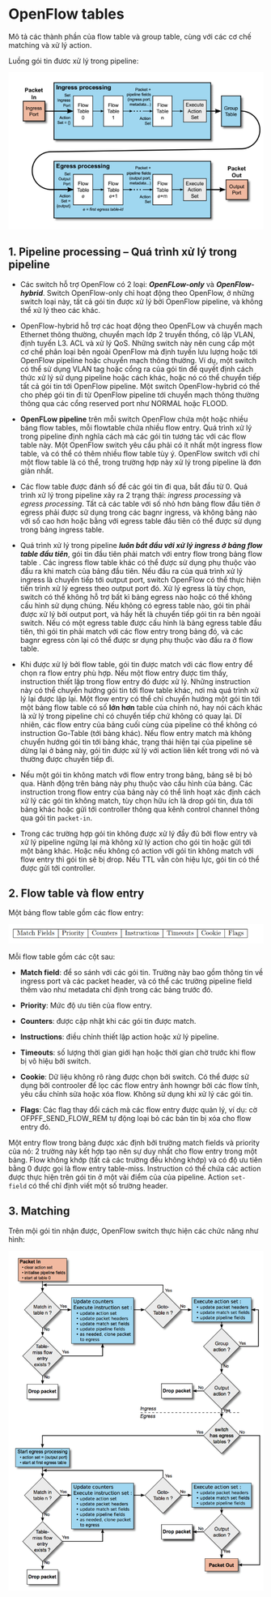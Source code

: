 # OpenFlow tables

Mô tả các thành phần của flow table và group table, cùng với các cơ chế matching và xử lý action.

Luồng gói tin đươc xử lý trong pipeline:

![img](../images/2.2.1.png)

<a name = '1'></a>
## 1.	Pipeline processing – Quá trình xử lý trong pipeline

- Các switch hỗ trợ OpenFlow có 2 loại: ***OpenFLow-only*** và ***OpenFlow-hybrid***. Switch OpenFlow-only chỉ hoạt động theo OpenFlow, ở những switch loại này, tất cả gói tin được xử lý bởi OpenFlow pipeline, và không thể xử lý theo các khác.

- OpenFlow-hybrid hỗ trợ các hoạt động theo OpenFLow và chuyển mạch Ethernet thông thường, chuyển mạch lớp 2 truyền thống, cô lập VLAN, định tuyến L3. ACL và xử lý QoS. Những switch này nên cung cấp một cơ chế phân loại bên ngoài OpenFlow mà định tuyến lưu lượng hoặc tới OpenFlow pipeline hoặc chuyển mạch thông thường. Ví dụ, một switch có thể sử dụng VLAN tag hoặc cổng ra của gói tin để quyết định cách thức xử lý sử dụng pipeline hoặc cách khác, hoặc nó có thể chuyển tiếp tất cả gói tin tới OpenFlow pipeline. Một switch OpenFlow-hybrid có thể cho phép gói tin đi từ OpenFlow pipeline tới chuyển mạch thông thường thông qua các cổng reserved port như NORMAL hoặc FLOOD.

- **OpenFLow pipeline** trên mỗi switch OpenFlow chứa một hoặc nhiều bảng flow tables, mỗi flowtable chứa nhiều flow entry. Quá trình xử lý trong pipeline định nghĩa cách mà các gói tin tương tác với các flow table này. Một OpenFlow switch yêu cầu phải có ít nhất một ingress flow table, và có thể có thêm nhiều flow table tùy ý. OpenFlow switch với chỉ một flow table là có thể, trong trường hợp này xử lý trong pipeline là đơn giản nhất.

- Các flow table được đánh số để các gói tin đi qua, bắt đầu từ 0. Quá trình xử lý trong pipeline xảy ra 2 trạng thái: *ingress processing* và *egress processing*. Tất cả các table với số nhỏ hơn bảng flow đầu tiên ở egress phải được sử dụng trong các bagnr ingress, và không bảng nào với số cao hơn hoặc bằng với egress table đầu tiên có thể được sử dụng trong bảng ingress table.

- Quá trình xử lý trong pipeline ***luôn bắt đầu với xử lý ingress ở bảng flow table đầu tiên***, gói tin đầu tiên phải match với entry flow trong bảng flow table . Các ingress flow table khác có thể được sử dụng phụ thuộc vào đầu ra khi match của bảng đầu tiên. Nếu đầu ra của quá trình xử lý ingress là chuyển tiếp tới output port, switch OpenFlow có thể thực hiện tiến trình xử lý egress theo output port đó. Xử lý egress là tùy chọn, switch có thể không hỗ trợ bất kì bảng egress nào hoặc có thể không cấu hình sử dụng chúng. Nếu không có egress table nào, gói tin phải được xử lý bởi output port, và hầy hết là chuyển tiếp gói tin ra bên ngoài switch. Nếu có một egress table được cấu hình là bảng egress table đầu tiên, thì gói tin phải match với các flow entry trong bảng đó, và các bagnr egress còn lại có thể được sr dụng phụ thuộc vào đầu ra ở flow table.

- Khi được xử lý bởi flow table, gói tin được match với các flow entry để chọn ra flow entry phù hợp. Nếu một flow entry được tìm thấy, instruction thiết lập trong flow entry đó được xử lý. Những instruction này có thể chuyển hướng gói tin tới flow table khác, nơi mà quá trình xử lý lại được lặp lại. Một flow entry có thể chỉ chuyển hướng một gói tin tới một bảng flow table có số **lớn hơn** table của chính nó, hay nói cách khác là xử lý trong pipeline chỉ có chuyển tiếp chứ không có quay lại. Dĩ nhiên, các flow entry của bảng cuối cùng của pipeline có thể không có instruction Go-Table (tới bảng khác). Nếu flow entry match mà không chuyển hướng gói tin tới bảng khác, trạng thái hiện tại của pipeline sẽ dừng lại ở bảng này, gói tin được xử lý với action liên kết trong với nó và thường được chuyển tiếp đi.

- Nếu một gói tin không match với flow entry trong bảng, bảng sẽ bị bỏ qua. Hành động trên bảng này phụ thuộc vào cấu hình của bảng. Các instruction trong flow entry của bảng này có thể linh hoạt xác định cách xử lý các gói tin không match, tùy chọn hữu ích là drop gói tin, đưa tới bảng khác hoặc gửi tới controller thông qua kênh control channel thông qua gói tin `packet-in`.

- Trong các trường hợp gói tin không được xử lý đầy đủ bởi flow entry và xử lý pipeline ngừng lại mà không xử lý action cho gói tin hoặc gửi tới một bảng khác. Hoặc nếu không có action với gói tin không match với flow entry thì gói tin sẽ bị drop. Nếu TTL vẫn còn hiệu lực, gói tin có thể được gửi tới controller.

<a name = '2'></a>
## 2.	Flow table và flow entry

Một bảng flow table gồm các flow entry:

![img](../images/2.2.2.png)

Mỗi flow table gồm các cột sau:

- **Match field**: để so sánh với các gói tin. Trường này bao gồm thông tin về ingress port và các packet header, và có thể các trường pipeline field thêm vào như metadata chỉ định trong các bảng trước đó.

- **Priority**: Mức độ ưu tiên của flow entry.

- **Counters**: được cập nhật khi các gói tin được match.

- **Instructions**: điều chỉnh thiết lập action hoặc xử lý pipeline.

- **Timeouts**: số lượng thời gian giới hạn hoặc thời gian chờ trước khi flow bị vô hiệu bởi switch.

- **Cookie**: Dữ liệu không rõ ràng được chọn bởi switch. Có thể được sử dụng bởi controoler để lọc các flow entry ảnh howngr bởi các flow tĩnh, yêu cầu chỉnh sửa hoặc xóa flow. Không sử dụng khi xử lý các gói tin.

- **Flags**: Các flag thay đổi cách mà các flow entry được quản lý, ví dụ: cờ OFPFF_SEND_FLOW_REM tự động loại bỏ các bản tin bị xóa cho flow entry đó.

Một entry flow trong bảng được xác định bởi trường match fields và priority của nó: 2 trường này kết hợp tạo nên sự duy nhất cho flow entry trong một bảng. Flow không khớp (tất cả các trường đều không khớp) và có độ ưu tiên bằng 0 được gọi là flow entry table-miss.
Instruction có thể chứa các action được thực hiện trên gói tin ở một vài điểm của của pipeline. Action `set-field` có thể chỉ định viết một số trường header. 

<a name = '3'></a>
## 3.	Matching

Trên mội gói tin nhận được, OpenFlow switch thực hiện các chức năng như hình: 

![img](../images/2.2.3.png)

